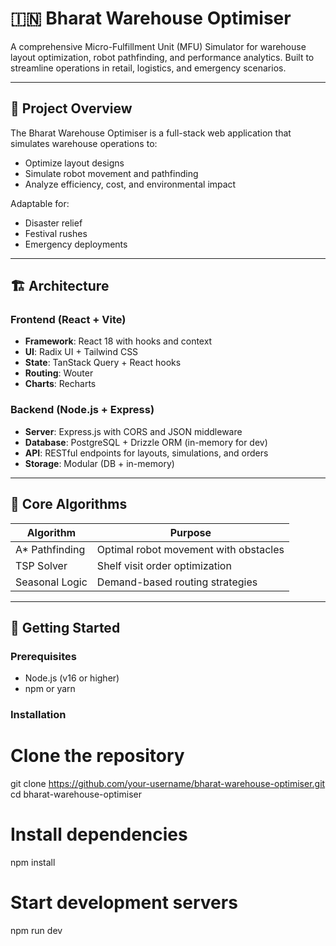 # 🇮🇳 Bharat Warehouse Optimiser

A comprehensive Micro-Fulfillment Unit (MFU) Simulator for warehouse layout optimization, robot pathfinding, and performance analytics. Built to streamline operations in retail, logistics, and emergency scenarios.

---

## 🎯 Project Overview

The Bharat Warehouse Optimiser is a full-stack web application that simulates warehouse operations to:

- Optimize layout designs
- Simulate robot movement and pathfinding
- Analyze efficiency, cost, and environmental impact

Adaptable for:
- Disaster relief
- Festival rushes
- Emergency deployments

---

## 🏗️ Architecture

### Frontend (React + Vite)
- **Framework**: React 18 with hooks and context
- **UI**: Radix UI + Tailwind CSS
- **State**: TanStack Query + React hooks
- **Routing**: Wouter
- **Charts**: Recharts

### Backend (Node.js + Express)
- **Server**: Express.js with CORS and JSON middleware
- **Database**: PostgreSQL + Drizzle ORM (in-memory for dev)
- **API**: RESTful endpoints for layouts, simulations, and orders
- **Storage**: Modular (DB + in-memory)

---

## 🤖 Core Algorithms

| Algorithm        | Purpose                                |
|------------------|----------------------------------------|
| A* Pathfinding   | Optimal robot movement with obstacles  |
| TSP Solver       | Shelf visit order optimization         |
| Seasonal Logic   | Demand-based routing strategies        |

---

## 🚀 Getting Started

### Prerequisites

- Node.js (v16 or higher)
- npm or yarn

### Installation


# Clone the repository
git clone https://github.com/your-username/bharat-warehouse-optimiser.git
cd bharat-warehouse-optimiser

# Install dependencies
npm install

# Start development servers
npm run dev
